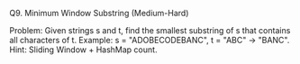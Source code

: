 Q9. Minimum Window Substring (Medium-Hard)

Problem: Given strings s and t, find the smallest substring of s that contains all characters of t.
Example: s = "ADOBECODEBANC", t = "ABC" → "BANC".
Hint: Sliding Window + HashMap count.